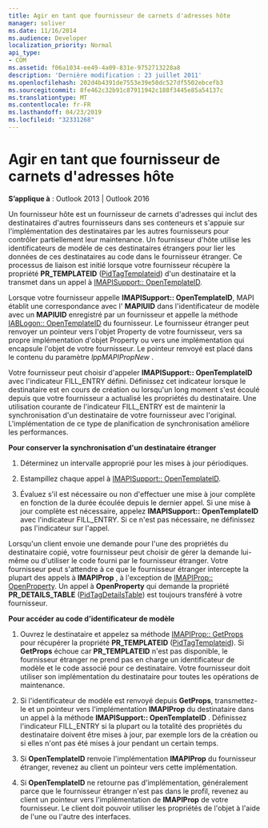 ```yaml
---
title: Agir en tant que fournisseur de carnets d'adresses hôte
manager: soliver
ms.date: 11/16/2014
ms.audience: Developer
localization_priority: Normal
api_type:
- COM
ms.assetid: f06a1034-ee49-4a09-831e-9752713228a8
description: 'Dernière modification : 23 juillet 2011'
ms.openlocfilehash: 202d4b4391de7553e39e50dc527df5502ebcefb3
ms.sourcegitcommit: 8fe462c32b91c87911942c188f3445e85a54137c
ms.translationtype: MT
ms.contentlocale: fr-FR
ms.lasthandoff: 04/23/2019
ms.locfileid: "32331268"
---
```

# <a name="acting-as-a-host-address-book-provider"></a>Agir en tant que fournisseur de carnets d'adresses hôte

  
  
**S’applique à** : Outlook 2013 | Outlook 2016 
  
Un fournisseur hôte est un fournisseur de carnets d'adresses qui inclut des destinataires d'autres fournisseurs dans ses conteneurs et s'appuie sur l'implémentation des destinataires par les autres fournisseurs pour contrôler partiellement leur maintenance. Un fournisseur d'hôte utilise les identificateurs de modèle de ces destinataires étrangers pour lier les données de ces destinataires au code dans le fournisseur étranger. Ce processus de liaison est initié lorsque votre fournisseur récupère la propriété **PR_TEMPLATEID** ([PidTagTemplateid](pidtagtemplateid-canonical-property.md)) d'un destinataire et la transmet dans un appel à [IMAPISupport:: OpenTemplateID](imapisupport-opentemplateid.md). 
  
Lorsque votre fournisseur appelle **IMAPISupport:: OpenTemplateID**, MAPI établit une correspondance avec l' **MAPIUID** dans l'identificateur de modèle avec un **MAPIUID** enregistré par un fournisseur et appelle la méthode [IABLogon:: OpenTemplateID](iablogon-opentemplateid.md) du fournisseur. Le fournisseur étranger peut renvoyer un pointeur vers l'objet Property de votre fournisseur, vers sa propre implémentation d'objet Property ou vers une implémentation qui encapsule l'objet de votre fournisseur. Le pointeur renvoyé est placé dans le contenu du paramètre _lppMAPIPropNew_ . 
  
Votre fournisseur peut choisir d'appeler **IMAPISupport:: OpenTemplateID** avec l'indicateur FILL_ENTRY défini. Définissez cet indicateur lorsque le destinataire est en cours de création ou lorsqu'un long moment s'est écoulé depuis que votre fournisseur a actualisé les propriétés du destinataire. Une utilisation courante de l'indicateur FILL_ENTRY est de maintenir la synchronisation d'un destinataire de votre fournisseur avec l'original. L'implémentation de ce type de planification de synchronisation améliore les performances. 
  
 **Pour conserver la synchronisation d'un destinataire étranger**
  
1. Déterminez un intervalle approprié pour les mises à jour périodiques. 
    
2. Estampillez chaque appel à [IMAPISupport:: OpenTemplateID](imapisupport-opentemplateid.md). 
    
3. Évaluez s'il est nécessaire ou non d'effectuer une mise à jour complète en fonction de la durée écoulée depuis le dernier appel. Si une mise à jour complète est nécessaire, appelez **IMAPISupport:: OpenTemplateID** avec l'indicateur FILL_ENTRY. Si ce n'est pas nécessaire, ne définissez pas l'indicateur sur l'appel. 
    
Lorsqu'un client envoie une demande pour l'une des propriétés du destinataire copié, votre fournisseur peut choisir de gérer la demande lui-même ou d'utiliser le code fourni par le fournisseur étranger. Votre fournisseur peut s'attendre à ce que le fournisseur étranger intercepte la plupart des appels à **IMAPIProp** , à l'exception de [IMAPIProp:: OpenProperty](imapiprop-openproperty.md). Un appel à **OpenProperty** qui demande la propriété **PR_DETAILS_TABLE** ([PidTagDetailsTable](pidtagdetailstable-canonical-property.md)) est toujours transféré à votre fournisseur.
  
 **Pour accéder au code d'identificateur de modèle**
  
1. Ouvrez le destinataire et appelez sa méthode [IMAPIProp:: GetProps](imapiprop-getprops.md) pour récupérer la propriété **PR_TEMPLATEID** ([PidTagTemplateid](pidtagtemplateid-canonical-property.md)). Si **GetProps** échoue car **PR_TEMPLATEID** n'est pas disponible, le fournisseur étranger ne prend pas en charge un identificateur de modèle et le code associé pour ce destinataire. Votre fournisseur doit utiliser son implémentation du destinataire pour toutes les opérations de maintenance. 
    
2. Si l'identificateur de modèle est renvoyé depuis **GetProps**, transmettez-le et un pointeur vers l'implémentation **IMAPIProp** du destinataire dans un appel à la méthode **IMAPISupport:: OpenTemplateID** . Définissez l'indicateur FILL_ENTRY si la plupart ou la totalité des propriétés du destinataire doivent être mises à jour, par exemple lors de la création ou si elles n'ont pas été mises à jour pendant un certain temps. 
    
3. Si **OpenTemplateID** renvoie l'implémentation **IMAPIProp** du fournisseur étranger, revenez au client un pointeur vers cette implémentation. 
    
4. Si **OpenTemplateID** ne retourne pas d'implémentation, généralement parce que le fournisseur étranger n'est pas dans le profil, revenez au client un pointeur vers l'implémentation de **IMAPIProp** de votre fournisseur. Le client doit pouvoir utiliser les propriétés de l'objet à l'aide de l'une ou l'autre des interfaces. 
    

